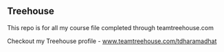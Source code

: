## Treehouse

This repo is for all my course file completed through teamtreehouse.com

Checkout my Treehouse profile - www.teamtreehouse.com/tdharamadhat
